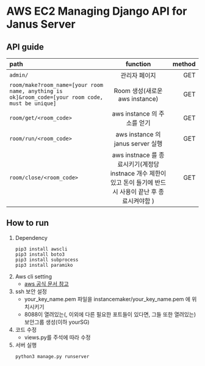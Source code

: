 
AWS EC2 Managing Django API for Janus Server
=====================

## API guide
| path | function | method |
|:---|:---:|---:|
| `admin/` | 관리자 페이지 | GET|
| `room/make?room_name=[your room name, anything is ok]&room_code=[your room code, must be unique]` | Room 생성(새로운 aws instance) | GET |
| `room/get/<room_code>` | aws instance 의 주소를 얻기 | GET |
| `room/run/<room_code>` | aws instance 의 janus server 실행 | GET |
| `room/close/<room_code>` | aws instnace 를 종료시키기(계정당 instnace 개수 제한이 있고 돈이 들기에 반드시 사용이 끝난 후 종료시켜야함 ) | GET |

## How to run
1. Dependency
    ```
    pip3 install awscli
    pip3 install boto3
    pip3 install subprocess
    pip3 install paramiko
    ```
1. Aws cli setting
    - [aws 공식 문서 참고](https://docs.aws.amazon.com/ko_kr/cli/latest/userguide/cli-chap-configure.html)
1. ssh 보안 설정
    - your_key_name.pem 파일을 instancemaker/your_key_name.pem 에 위치시키기
    - 8088이 열려있는(, 이외에 다른 필요한 포트들이 있다면, 그들 또한 열려있는) 보안그룹 생성(이하 yourSG)
1. 코드 수정
    - views.py를 주석에 따라 수정
1. 서버 실행
    ```
    python3 manage.py runserver
    ```